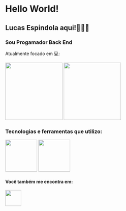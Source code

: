 # Hello World! 

## Lucas Espindola aqui!👨🏻‍💻

### Sou Progamador Back End

Atualmente focado em 💻: 
<div>
  <img height="180em" src="https://github-readme-stats.vercel.app/api?username=Lucas-Espindola-dev&show_icons=true&theme=dracula"/>
  <img height="180em" src="https://github-readme-stats.vercel.app/api/top-langs/?username=Lucas-Espindola-dev&layout=compact&theme=dracula"/>
</div>

### Tecnologias e ferramentas que utilizo:
<div display='inline'>
<img width='100' height='100' src="https://cdn.jsdelivr.net/gh/devicons/devicon/icons/python/python-original-wordmark.svg" /> 
<img width='100' height='100' src="https://cdn.jsdelivr.net/gh/devicons/devicon/icons/django/django-plain.svg" />
</div>

#### Você também me encontra em:
<a href="https://www.linkedin.com/in/lucas-espindola-dev/">
  <img width='50' height='50' src="https://cdn.jsdelivr.net/gh/devicons/devicon/icons/linkedin/linkedin-original.svg" />
</a>

